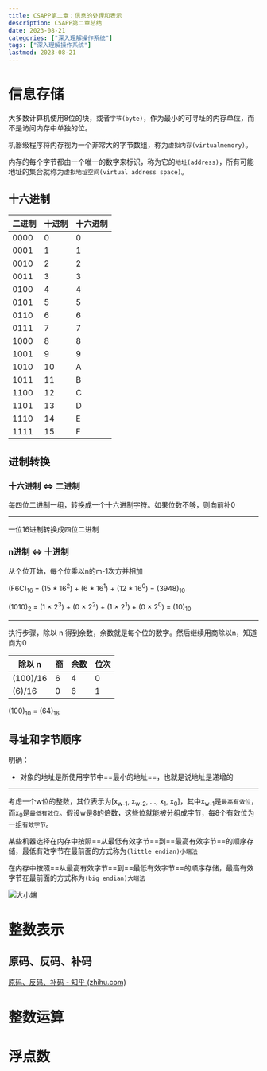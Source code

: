```yaml
---
title: CSAPP第二章：信息的处理和表示
description: CSAPP第二章总结
date: 2023-08-21
categories: ["深入理解操作系统"]
tags: ["深入理解操作系统"]
lastmod: 2023-08-21
---
```


# 信息存储

大多数计算机使用8位的块，或者`字节(byte)`，作为最小的可寻址的内存单位，而不是访问内存中单独的位。

机器级程序将内存视为一个非常大的字节数组，称为`虚拟内存(virtualmemory)`。

内存的每个字节都由一个唯一的数字来标识，称为它的`地址(address)`，所有可能地址的集合就称为`虚拟地址空间(virtual address space)`。

## 十六进制

| 二进制 | 十进制 | 十六进制 |
| ------ | ------ | -------- |
| 0000   | 0      | 0        |
| 0001   | 1      | 1        |
| 0010   | 2      | 2        |
| 0011   | 3      | 3        |
| 0100   | 4      | 4        |
| 0101   | 5      | 5        |
| 0110   | 6      | 6        |
| 0111   | 7      | 7        |
| 1000   | 8      | 8        |
| 1001   | 9      | 9        |
| 1010   | 10     | A        |
| 1011   | 11     | B        |
| 1100   | 12     | C        |
| 1101   | 13     | D        |
| 1110   | 14     | E        |
| 1111   | 15     | F        |

## 进制转换

### 十六进制 <=> 二进制

每四位二进制一组，转换成一个十六进制字符。如果位数不够，则向前补0

---

一位16进制转换成四位二进制

### n进制 <=> 十进制

从个位开始，每个位乘以n的m-1次方并相加

(F6C)<sub>16</sub> = (15 * 16<sup>2</sup>) + (6 * 16<sup>1</sup>) + (12 * 16<sup>0</sup>) = (3948)<sub>10</sub>

(1010)<sub>2</sub> = (1 × 2<sup>3</sup>) + (0 × 2<sup>2</sup>) + (1 × 2<sup>1</sup>) + (0 × 2<sup>0</sup>) = (10)<sub>10</sub>

---

执行步骤，除以 n 得到余数，余数就是每个位的数字。然后继续用商除以n，知道商为0

| 除以 n   | 商   | 余数 | 位次 |
| -------- | ---- | ---- | ---- |
| (100)/16 | 6    | 4    | 0    |
| (6)/16   | 0    | 6    | 1    |

(100)<sub>10</sub> = (64)<sub>16</sub>

## 寻址和字节顺序

明确：

- 对象的地址是所使用字节中==最小的地址==，也就是说地址是递增的

---

考虑一个w位的整数，其位表示为[x<sub>w-1</sub>, x<sub>w-2</sub>, ..., x<sub>1</sub>, x<sub>0</sub>]，其中x<sub>w-1</sub>是`最高有效位`，而x<sub>0</sub>是`最低有效位`。假设w是8的倍数，这些位就能被分组成字节，每8个有效位为一组`有效字节`。

某些机器选择在内存中按照==从最低有效字节==到==最高有效字节==的顺序存储，最低有效字节在最前面的方式称为`(little endian)小端法`

在内存中按照==从最高有效字节==到==最低有效字节==的顺序存储，最高有效字节在最前面的方式称为`(big endian)大端法`

![大小端](/note/大小端.jpg)

# 整数表示

## 原码、反码、补码

[原码、反码、补码 - 知乎 (zhihu.com)](https://zhuanlan.zhihu.com/p/118432554)

# 整数运算

# 浮点数